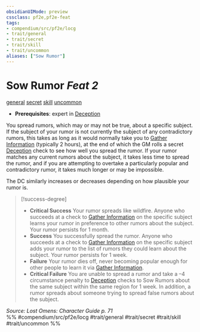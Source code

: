 ```yaml
---
obsidianUIMode: preview
cssclass: pf2e,pf2e-feat
tags:
- compendium/src/pf2e/locg
- trait/general
- trait/secret
- trait/skill
- trait/uncommon
aliases: ["Sow Rumor"]
---
```

# Sow Rumor  *Feat 2*  
[general](general.md "General Feat Trait")  [secret](secret.md "Secret General Trait")  [skill](skill.md "Skill Feat Trait")  [uncommon](uncommon.md "Uncommon Rarity Trait")  

- **Prerequisites**: expert in [Deception](skills.md#Deception)

You spread rumors, which may or may not be true, about a specific subject. If the subject of your rumor is not currently the subject of any contradictory rumors, this takes as long as it would normally take you to [Gather Information](gather-information.md) (typically 2 hours), at the end of which the GM rolls a secret [Deception](skills.md#Deception) check to see how well you spread the rumor. If your rumor matches any current rumors about the subject, it takes less time to spread the rumor, and if you are attempting to overtake a particularly popular and contradictory rumor, it takes much longer or may be impossible.

The DC similarly increases or decreases depending on how plausible your rumor is.

> [!success-degree] 
> - **Critical Success** Your rumor spreads like wildfire. Anyone who succeeds at a check to [Gather Information](gather-information.md) on the specific subject learns your rumor in preference to other rumors about the subject. Your rumor persists for 1 month.
> - **Success** You successfully spread the rumor. Anyone who succeeds at a check to [Gather Information](gather-information.md) on the specific subject adds your rumor to the list of rumors they could learn about the subject. Your rumor persists for 1 week.
> - **Failure** Your rumor dies off, never becoming popular enough for other people to learn it via [Gather Information](gather-information.md).
> - **Critical Failure** You are unable to spread a rumor and take a –4 circumstance penalty to [Deception](skills.md#Deception) checks to Sow Rumors about the same subject within the same region for 1 week. In addition, a rumor spreads about someone trying to spread false rumors about the subject.

*Source: Lost Omens: Character Guide p. 71*  
%% #compendium/src/pf2e/locg #trait/general #trait/secret #trait/skill #trait/uncommon %%